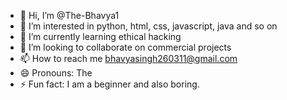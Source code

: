 - 👋 Hi, I’m @The-Bhavya1
- 👀 I’m interested in python, html, css, javascript, java and so on
- 🌱 I’m currently learning ethical hacking
- 💞️ I’m looking to collaborate on commercial projects
- 📫 How to reach me bhavyasingh260311@gmail.com
- 😄 Pronouns: The
- ⚡ Fun fact: I am a beginner and also boring. 

<!---
The-Bhavya1/The-Bhavya1 is a ✨ special ✨ repository because its `README.md` (this file) appears on your GitHub profile.
You can click the Preview link to take a look at your changes.
--->
